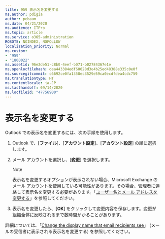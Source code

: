 ```yaml
---
title: 959 表示名を変更する
ms.author: pdigia
author: pebaum
ms.date: 04/21/2020
ms.audience: ITPro
ms.topic: article
ms.service: o365-administration
ROBOTS: NOINDEX, NOFOLLOW
localization_priority: Normal
ms.custom:
- "959"
- "1800022"
ms.assetid: 96e2de51-c8b0-4eef-b071-b02784367e1e
ms.openlocfilehash: dea443384edf60028d3e4b25ed48388e335c0e0f
ms.sourcegitcommit: c6692ce0fa1358ec3529e59ca0ecdfdea4cdc759
ms.translationtype: HT
ms.contentlocale: ja-JP
ms.lasthandoff: 09/14/2020
ms.locfileid: "47756900"
---
```

# <a name="change-your-display-name"></a>表示名を変更する
  
Outlook での表示名を変更するには、次の手順を使用します。
  
1. Outlook で、[**ファイル**]、[**アカウント設定**]、[**アカウント設定**] の順に選択します。

2. メール アカウントを選択し、[**変更**] を選択します。

    > [!NOTE]
    > 表示名を変更するオプションが表示されない場合、Microsoft Exchange のメール アカウントを使用している可能性があります。その場合、管理者に連絡して表示名を変更する必要があります。「[ユーザー名とメール アドレスを変更する](https://docs.microsoft.com/microsoft-365/admin/add-users/change-a-user-name-and-email-address)」を参照してください。
  
3. 表示名を変更したら、[**OK**] をクリックして変更内容を保存します。変更が組織全体に反映されるまで数時間かかることがあります。

詳細については、「[Change the display name that email recipients see](https://support.office.com/article/2b53331a-ba2a-4803-88dc-ac9fe376c8a9.aspx)」 (メールの受信者に表示される表示名を変更する) を参照してください。
  